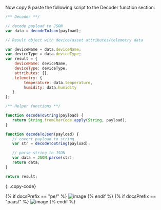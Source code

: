 Now copy & paste the following script to the Decoder function section:

```javascript
/** Decoder **/

// decode payload to JSON
var data = decodeToJson(payload);

// Result object with device/asset attributes/telemetry data

var deviceName = data.deviceName;
var deviceType = data.deviceType;
var result = {
    deviceName: deviceName,
    deviceType: deviceType,
    attributes: {},
    telemetry: {
        temperature: data.temperature,
        humidity: data.humidity
   }
};

/** Helper functions **/

function decodeToString(payload) {
   return String.fromCharCode.apply(String, payload);
}

function decodeToJson(payload) {
   // covert payload to string.
   var str = decodeToString(payload);

   // parse string to JSON
   var data = JSON.parse(str);
   return data;
}

return result;

``` 
{: .copy-code}

{% if docsPrefix == "pe/" %}
![image](https://img.thingsboard.io/user-guide/integrations/udp/udp-uplink-converter-json-java-pe.png)
{% endif %}
{% if docsPrefix == "paas/" %}
![image](https://img.thingsboard.io/user-guide/integrations/udp/udp-uplink-converter-json-java-paas.png)
{% endif %}